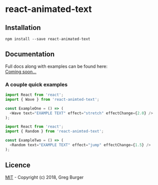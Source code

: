 # react-animated-text

## Installation

```shell
npm install --save react-animated-text
```

## Documentation

Full docs along with examples can be found here:<br />
[Coming soon...](http://www.react-animated-text.com)

### A couple quick examples

```javascript
import React from 'react';
import { Wave } from 'react-animted-text';

const ExampleOne = () => (
  <Wave text="EXAMPLE TEXT" effect="stretch" effectChange={2.0} />
);
```

```javascript
import React from 'react';
import { Random } from 'react-animted-text';

const ExampleTwo = () => (
  <Random text="EXAMPLE TEXT" effect="jump" effectChange={1.5} />
);
```

## Licence

[MIT](LICENCE) - Copyright (c) 2018, Greg Burger
